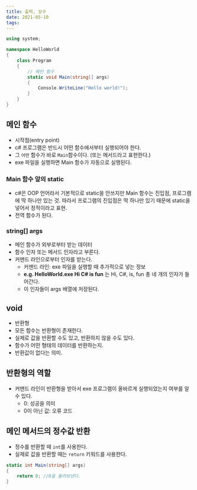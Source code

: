 ```yaml
---
title: 출력, 상수
date: 2021-05-10
tags:
---
```


```c#
using system;

namespace HelloWorld
{
    class Program
    {
        // 메인 함수
        static void Main(string[] args)
        {
            Console.WriteLine("Hello world!");
        }
    }
}
```

## 메인 함수

- 시작점(entry point)
- c# 프로그램은 반드시 어떤 함수에서부터 실행되어야 한다.
- 그 `어떤` 함수가 바로 `Main`함수이다. (또는 메서드라고 표현한다.)
- exe 파일을 실행하면 Main 함수가 자동으로 실행된다.

### Main 함수 앞의 static

- c#은 OOP 언어라서 기본적으로 static을 안쓰지만 Main 함수는 진입점, 프로그램에 딱 하나만 있는 것. 따라서 프로그램의 진입점은 딱 하나만 있기 때문에 static을 넣어서 정적이라고 표현.
- 전역 함수가 된다.

### string[] args

- 메인 함수가 외부로부터 받는 데이터
- 함수 인자 또는 메서드 인자라고 부른다.
- 커맨드 라인으로부터 인자를 받는다.
  - 커맨드 라인: exe 파일을 실행할 때 추가적으로 넣는 정보
  - **e.g. HelloWorld.exe Hi C# is fun** 는 Hi, C#, is, fun 총 네 개의 인자가 들어간다.
  - 이 인자들이 args 배열에 저장된다.

## void

- 반환형
- 모든 함수는 반환형이 존재한다.
- 실제로 값을 반환할 수도 있고, 반환하지 않을 수도 있다.
- 함수가 어떤 형태의 데이터를 반환하는지.
- 반환값이 없다는 의미.

## 반환형의 역할

- 커맨드 라인이 반환형을 받아서 exe 프로그램이 올바르게 실행되었는지 여부를 알 수 있다.
  - 0: 성공을 의미
  - 0이 아닌 값: 오류 코드

## 메인 메서드의 정수값 반환

- 정수를 반환할 때 `int`를 사용한다.
- 실제로 값을 반환할 때는 `return` 키워드를 사용한다.

```c#
static int Main(string[] args)
{
    return 0; //0을 돌려보낸다.
}
```
